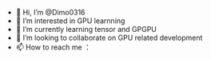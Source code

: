 - 👋 Hi, I’m @Dimo0316
- 👀 I’m interested in GPU learnning
- 🌱 I’m currently learning tensor and GPGPU
- 💞️ I’m looking to collaborate on GPU related development
- 📫 How to reach me ： 

<!---
Dimo0316/Dimo0316 is a ✨ special ✨ repository because its `README.md` (this file) appears on your GitHub profile.
You can click the Preview link to take a look at your changes.
--->
